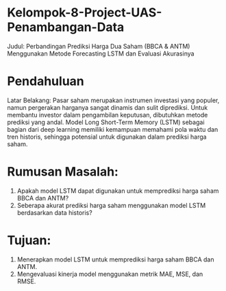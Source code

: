 # Kelompok-8-Project-UAS-Penambangan-Data
Judul: Perbandingan Prediksi Harga Dua Saham (BBCA &amp; ANTM) Menggunakan Metode Forecasting LSTM dan Evaluasi Akurasinya

# Pendahuluan
Latar Belakang: Pasar saham merupakan instrumen investasi yang populer, namun pergerakan harganya sangat dinamis dan sulit diprediksi. Untuk membantu investor dalam pengambilan keputusan, dibutuhkan metode prediksi yang andal. Model Long Short-Term Memory (LSTM) sebagai bagian dari deep learning memiliki kemampuan memahami pola waktu dan tren historis, sehingga potensial untuk digunakan dalam prediksi harga saham.
# Rumusan Masalah:
1. Apakah model LSTM dapat digunakan untuk memprediksi harga saham BBCA dan ANTM?
2. Seberapa akurat prediksi harga saham menggunakan model LSTM berdasarkan data historis?
# Tujuan:
1. Menerapkan model LSTM untuk memprediksi harga saham BBCA dan ANTM.
2. Mengevaluasi kinerja model menggunakan metrik MAE, MSE, dan RMSE.
